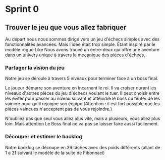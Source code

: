 # Sprint 0

## Trouver le jeu que vous allez fabriquer
Au départ nous nous sommes dirigé vers un jeu d'échecs simples avec des fonctionnalités 
avancées. Mais l'idée était trop simple. Étant inspiré par le modèle rogue Like
Nous avons trouvé un entre-deux qui offre une aventure dans un univers unique à travers la mécanique des pièces d'échecs.

### Partager la vision du jeu

Notre jeu se déroule à travers 5 niveaux pour terminer face à un boss final.


Le joueur démarre son aventure en incarnant le roi. Il va croiser durant les niveaux d'autres pièces du jeu d'échecs voulant le tuer.
Il peut choisir entre les éviter pour passer au niveau suivant et atteindre le boss
où tenter de les vaincre pour qu'il rejoigne son équipe (Attention : il est fort possible que les pièces vaincues n'acceptent pas de vous rejoindre.)


N'oubliez pas que seul vous allez plus vite, mais a plusieurs, vous allez plus loin.
Mais attention Le Boss final ne va pas se laisser faire aussi facilement.

### Découper et estimer le backlog

Notre backlog se découpe en 26 tâches avec des poids différents (allant de 1 a 21 suivant le modèle de la suite de Fibonnaci)


 
